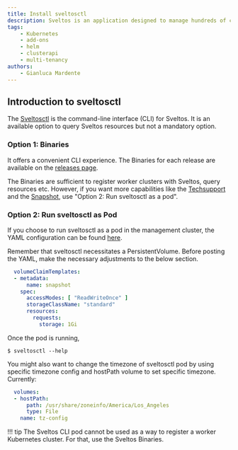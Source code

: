 ```yaml
---
title: Install sveltosctl
description: Sveltos is an application designed to manage hundreds of clusters by providing declarative cluster APIs. Learn here how to install Sveltos.
tags:
    - Kubernetes
    - add-ons
    - helm
    - clusterapi
    - multi-tenancy
authors:
    - Gianluca Mardente
---
```

## Introduction to sveltosctl

The [Sveltosctl](https://github.com/projectsveltos/sveltosctl "Sveltos CLI") is the command-line interface (CLI) for Sveltos. It is an available option to query Sveltos resources but not a mandatory option.

### Option 1: Binaries

It offers a convenient CLI experience. The Binaries for each release are available on the [releases page](https://github.com/projectsveltos/sveltosctl/releases).

The Binaries are sufficient to register worker clusters with Sveltos, query resources etc. However, if you want more capabilities like the [Techsupport](../sveltosctl/techsupport.md) and the [Snapshot](../sveltosctl/snapshot.md), use "Option 2: Run sveltosctl as a pod".

### Option 2: Run sveltosctl as Pod

If you choose to run sveltosctl as a pod in the management cluster, the YAML configuration can be found [here](https://raw.githubusercontent.com/projectsveltos/sveltos/main/manifest/sveltosctl_manifest.yaml).

Remember that sveltosctl necessitates a PersistentVolume. Before posting the YAML, make the necessary adjustments to the below section.

```yaml
  volumeClaimTemplates:
  - metadata:
      name: snapshot
    spec:
      accessModes: [ "ReadWriteOnce" ]
      storageClassName: "standard"
      resources:
        requests:
          storage: 1Gi
```

Once the pod is running,
```
$ sveltosctl --help
```

You might also want to change the timezone of sveltosctl pod by using specific timezone config and hostPath volume to set specific timezone. Currently:

```yaml
  volumes:
  - hostPath:
      path: /usr/share/zoneinfo/America/Los_Angeles
      type: File
    name: tz-config
```

!!! tip
    The Sveltos CLI pod cannot be used as a way to register a worker Kubernetes cluster. For that, use the Sveltos Binaries.
